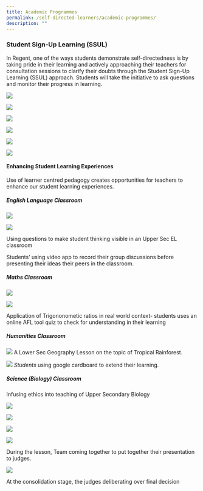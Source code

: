 ```yaml
---
title: Academic Programmes
permalink: /self-directed-learners/academic-programmes/
description: ""
---
```

### **Student Sign-Up Learning (SSUL)**

In Regent, one of the ways students demonstrate self-directedness is by taking pride in their learning and actively approaching their teachers for consultation sessions to clarify their doubts through the Student Sign-Up Learning (SSUL) approach. Students will take the initiative to ask questions and monitor their progress in learning.

![](/images/Academic%20Programmes/ssul1.jpg)

![](/images/Academic%20Programmes/ssul2.jpg)

![](/images/Academic%20Programmes/ssul3.jpg)

![](/images/Academic%20Programmes/ssul4.jpg)

![](/images/Academic%20Programmes/ssul5.jpg)

![](/images/Academic%20Programmes/ssul6.jpg)

#### **Enhancing Student Learning Experiences**

Use of learner centred pedagogy creates opportunities for teachers to enhance our student learning experiences.

##### **English Language Classroom**

![](/images/EL1.jpg)

![](/images/EL2.jpg)

Using questions to make student thinking visible in an Upper Sec EL classroom

Students’ using video app to record their group discussions before presenting their ideas their peers in the classroom.

##### **Maths Classroom**

![](/images/Maths1.jpg)

![](/images/Maths2.jpg)

Application of Trigononometic ratios in real world context- students uses an online AFL tool quiz to check for understanding in their learning

##### **Humanities Classroom**

![](/images/HUM2.jpg)
A Lower Sec Geography Lesson on the topic of Tropical Rainforest.

![](/images/HUM1.jpg)
_Students_ using google cardboard to extend their learning.

##### **Science (Biology) Classroom**

Infusing ethics into teaching of Upper Secondary Biology

![](/images/Bio1.jpg)

![](/images/Bio2.jpg)

![](/images/Bio4-1.jpg)

![](/images/Bio3.jpg)

During the lesson, Team coming together to put together their presentation to judges.

![](/images/Bio5.jpg)

At the consolidation stage, the judges deliberating over final decision